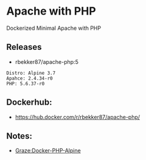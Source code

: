 # Apache with PHP

Dockerized Minimal Apache with PHP 

## Releases

- rbekker87/apache-php:5

```
Distro: Alpine 3.7
Apahce: 2.4.34-r0
PHP: 5.6.37-r0
```

## Dockerhub:

- https://hub.docker.com/r/rbekker87/apache-php/

## Notes:

- [Graze:Docker-PHP-Alpine](https://github.com/graze/docker-php-alpine/tree/master/5.6)
